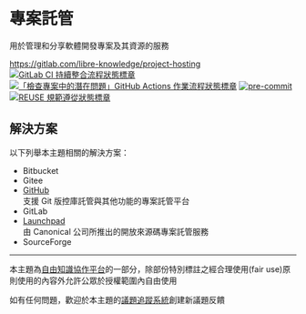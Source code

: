 # 專案託管

用於管理和分享軟體開發專案及其資源的服務

<https://gitlab.com/libre-knowledge/project-hosting>  
[![GitLab CI 持續整合流程狀態標章](https://gitlab.com/libre-knowledge/project-hosting/badges/main/pipeline.svg?ignore_skipped=true "點擊查看 GitLab CI 持續整合流程的運行狀態")](https://gitlab.com/libre-knowledge/project-hosting/-/commits/main) [![「檢查專案中的潛在問題」GitHub Actions 作業流程狀態標章](https://github.com/libre-knowledge/project-hosting/actions/workflows/check-potential-problems.yml/badge.svg "本專案使用 GitHub Actions 自動化檢查專案中的潛在問題")](https://github.com/libre-knowledge/project-hosting/actions/workflows/check-potential-problems.yml) [![pre-commit](https://img.shields.io/badge/pre--commit-enabled-brightgreen?logo=pre-commit&logoColor=white "本專案使用 pre-commit 檢查專案中的潛在問題")](https://github.com/pre-commit/pre-commit) [![REUSE 規範遵從狀態標章](https://api.reuse.software/badge/gitlab.com/libre-knowledge/project-hosting "本專案遵從 REUSE 規範降低軟體授權合規成本")](https://api.reuse.software/info/gitlab.com/libre-knowledge/project-hosting)

## 解決方案

以下列舉本主題相關的解決方案：

* Bitbucket
* Gitee
* [GitHub](https://gitlab.com/libre-knowledge/github)  
  支援 Git 版控庫託管與其他功能的專案託管平台
* GitLab
* [Launchpad](https://gitlab.com/libre-knowledge/launchpad)  
  由 Canonical 公司所推出的開放來源碼專案託管服務
* SourceForge

<!--
## 基本概念

以下列舉本主題相關的基本概念說明資源：

（待補）

## 子主題

以下列舉本主題相關的主題：

## 參考資料

以下列舉撰寫本主題內容時所參考的第三方資源：

（待補）
-->

---

本主題為[自由知識協作平台](https://gitlab.com/libre-knowledge/libre-knowledge)的一部分，除部份特別標註之經合理使用(fair use)原則使用的內容外允許公眾於授權範圍內自由使用

如有任何問題，歡迎於本主題的[議題追蹤系統](https://gitlab.com/libre-knowledge/project-hosting/-/issues)創建新議題反饋
